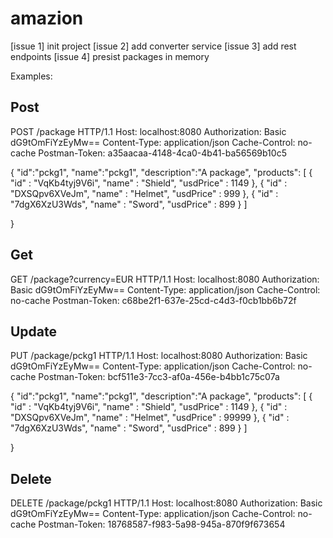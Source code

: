 # amazion


[issue 1] init project
[issue 2] add converter service
[issue 3] add rest endpoints
[issue 4] presist packages in memory


Examples:

Post
--------------
POST /package HTTP/1.1
Host: localhost:8080
Authorization: Basic dG9tOmFiYzEyMw==
Content-Type: application/json
Cache-Control: no-cache
Postman-Token: a35aacaa-4148-4ca0-4b41-ba56569b10c5

{
	"id":"pckg1",
	"name":"pckg1",
	"description":"A package",
	"products": [ 
	 {  "id" : "VqKb4tyj9V6i",
		"name" : "Shield",
		"usdPrice" : 1149
	 }, 
	 {
		"id" : "DXSQpv6XVeJm",
		"name" : "Helmet",
		"usdPrice" : 999
	 }, 
	 {
		"id" : "7dgX6XzU3Wds",
		"name" : "Sword",
		"usdPrice" : 899
	 }
	]

}



Get
-----------
GET /package?currency=EUR HTTP/1.1
Host: localhost:8080
Authorization: Basic dG9tOmFiYzEyMw==
Content-Type: application/json
Cache-Control: no-cache
Postman-Token: c68be2f1-637e-25cd-c4d3-f0cb1bb6b72f



Update
--------------------
PUT /package/pckg1 HTTP/1.1
Host: localhost:8080
Authorization: Basic dG9tOmFiYzEyMw==
Content-Type: application/json
Cache-Control: no-cache
Postman-Token: bcf511e3-7cc3-af0a-456e-b4bb1c75c07a

{
	"id":"pckg1",
	"name":"pckg1",
	"description":"A package",
	"products": [ 
	 {  "id" : "VqKb4tyj9V6i",
		"name" : "Shield",
		"usdPrice" : 1149
	 }, 
	 {
		"id" : "DXSQpv6XVeJm",
		"name" : "Helmet",
		"usdPrice" : 99999
	 }, 
	 {
		"id" : "7dgX6XzU3Wds",
		"name" : "Sword",
		"usdPrice" : 899
	 }
	]

}


Delete
----------------
DELETE /package/pckg1 HTTP/1.1
Host: localhost:8080
Authorization: Basic dG9tOmFiYzEyMw==
Content-Type: application/json
Cache-Control: no-cache
Postman-Token: 18768587-f983-5a98-945a-870f9f673654


